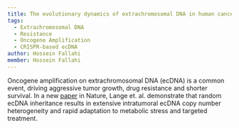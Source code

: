 ```yaml
---
title: The evolutionary dynamics of extrachromosomal DNA in human cancers
tags:
  - Extrachromosomal DNA
  - Resistance
  - Oncogene Amplification
  - CRISPR-based ecDNA
author: Hossein Fallahi
member: Hossein Fallahi
---
```

Oncogene amplification on extrachromosomal DNA (ecDNA) is a common event, driving aggressive tumor growth, drug resistance and shorter survival.
In a new [paper](https://www.nature.com/articles/s41588-022-01177-x) in Nature, Lange et. al. demonstrate that random ecDNA inheritance results in extensive intratumoral ecDNA copy number heterogeneity and rapid adaptation to metabolic stress and targeted treatment.
